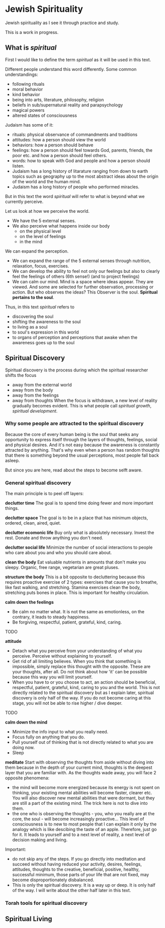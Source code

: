 # Jewish Spirituality

Jewish spirituality as I see it through practice and study.

This is a work in progress.

## What is _spiritual_

First I would like to define the term _spiritual_ as it will be used in this text.

Different people understand this word differently. Some common understandings:
- following rituals
- moral behavior
- kind behavior
- being into arts, literature, philosophy, religion
- beliefs in sub/supernatural reality and parapsychology
- magical powers
- altered states of consciousness

Judaism has some of it:
- rituals: physical observance of commandments and traditions
- attitudes: how a person should view the world
- behaviors: how a person should behave
- feelings: how a person should feel towards God, parents, friends, the poor etc. and how a person should feel others.
- words: how to speak with God and people and how a person should listen.
- Judaism has a long history of litarature ranging from down to earth topics such as geography 
up to the most abstract ideas about the origin of the world and the human mind.
- Judaism has a long history of people who performed miracles.

But in this text the word _spiritual_ will refer to what is beyond what we currently perceive.

Let us look at how we perceive the world. 
- We have the 5 external senses. 
- We also perceive what happens inside our body 
  - on the physical level
  - on the level of feelings
  - in the mind

We can expand the perception.
- We can expand the range of the 5 external senses through nutrition, relaxation, focus, exercises.
- We can develop the ability to feel not only our feelings but also to clearly feel the feelings of others (6th sense!) (and to project feelings)
- We can calm our mind. Mind is a space where ideas appear. They are viewed. And some are selected for further observation, processing or action. But who observes the ideas? This Observer is the soul. **Spiritual pertains to the soul**.

Thus, in this text _spiritual_ refers to 
- discovering the soul
- shifting the awareness to the soul
- to living as a soul
- to soul's expression in this world
- to organs of perception and perceptions that awake when the awareness goes up to the soul

## Spiritual Discovery

Spiritual discovery is the process during which the spiritual researcher shifts the focus 
- away from the external world
- away from the body
- away from the feelings
- away from thoughts
When the focus is withdrawn, a new level of reality gradually becomes evident.
This is what people call _spiritual growth_, _spiritual development_.

### Why some people are attracted to the spiritual discovery

Because the core of every human being is the soul that seeks any opportunity to express itself through the layers of thoughts, feelings, social and physical desires. And it's not easy because the awareness is constantly attracted by anything. That's why even when a person has random thoughts that there is something beyond the usual perceptions, most people fall back asleep.

But since you are here, read about the steps to become selft aware.

### General spiritual discovery

The main principle is to peel off layers:

**declutter time**
The goal is to spend time doing fewer and more important things.

**declutter space**
The goal is to be in a place that has minimum objects, ordered, clean, aired, quiet.

**declutter ecomonic life**
Buy only what is absolutely necessary. Invest the rest. Donate and throw anything you don't need.

**declutter social life**
Minimize the number of social interactions to people who care about you and who you should care about.

**clean the body**
Eat valuable nutrients in amounts that don't make you sleepy. Organic, free range, vegetarian are great pluses.

**structure the body**
This is a bit opposite to decluttering because this requires proactive exercise of 2 types: exercises that cause you to breathe, like fast walking, and stretching. Stamina exercises clean the body, stretching puts bones in place. This is important for healthy circulation.

**calm down the feelings**
- Be calm no matter what. It is not the same as emotionless, on the contrary, it leads to steady happiness.
- Be forgiving, respectful, patient, grateful, kind, caring. 

TODO

**attitude**
- Detach what you perceive from your understanding of what you perceive. Perceive without explaining to yourself.
- Get rid of all limiting believes. When you think that something is impossible, simply replace this thought with the opposite. These are your thoughts, after all. Do not think about how 'it' can be possible because this way you will limit yourself.
- When you have to or you choose to act, an action should be beneficial, respectful, patient, grateful, kind, caring to you and the world. This is not directly related to the spiritual discovery but as I explain later, spiritual discovery is only half of the way. If you do not become caring at this stage, you will not be able to rise higher / dive deeper.

TODO

**calm down the mind**
- Minimize the info input to what you really need. 
- Focus fully on anything that you do. 
- Pull yourself out of thinking that is not directly related to what you are doing now.
- Sleep

**meditate**
Start with observing the thoughts from aside without diving into them because in the depth of your current mind, thoughts is the deepest layer that you are familiar with. As the thoughts wade away, you will face 2 opposite phenomena:
- the mind will become more energized because its energy is not spent on thinking, your existing mental abilities will become faster, clearer etc. You will also discover new mental abilities that were dormant, but they are still a part of the existing mind. The trick here is not to dive into them.
- the one who is observing the thoughts - you, who you really are at the core, the soul - will become increasingly proactive... This level of consciousness is to new to most people that I can explain it only by the analogy which is like descibing the taste of an apple. Therefore, just go for it. It leads to yourself and to a next level of reality, a next level of decision making and living.

Important: 
- do not skip any of the steps. If you go directly into meditation and succeed without having reduced your activity, desires, feelings, attitudes, thoughts to the creative, beneficial, positive, healthy, successful minimum, those parts of your life that are not fixed, may become disproportionately disbalanced.
- This is only the spiritual discovery. It is a way up or deep. It is only half of the way. I will write about the other half later in this text.

### Torah tools for spiritual discovery

## Spiritual Living

